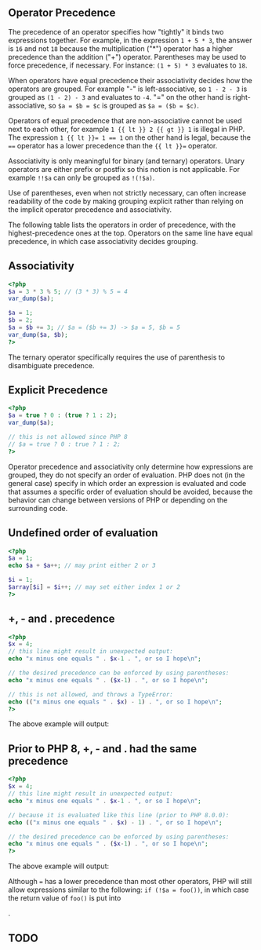  
## Operator Precedence
 
<!-- start titleabbrev -->
<!--
Operator Precedence
-->
 
 The precedence of an operator specifies how "tightly" it binds two expressions together. For example, in the expression `1 +
  5 * 3`, the answer is `16` and not `18` because the multiplication ("*") operator has a higher precedence than the addition ("+") operator. Parentheses may be used to force precedence, if necessary. For instance: `(1 + 5) * 3` evaluates to `18`. 
 
 When operators have equal precedence their associativity decides how the operators are grouped. For example "-" is left-associative, so `1 - 2 - 3` is grouped as `(1 - 2) - 3` and evaluates to `-4`. "=" on the other hand is right-associative, so `$a = $b = $c` is grouped as `$a = ($b = $c)`. 
 
 Operators of equal precedence that are non-associative cannot be used next to each other, for example `1 {{ lt }} 2 {{ gt }} 1` is illegal in PHP. The expression `1 {{ lt }}= 1 == 1` on the other hand is legal, because the `==` operator has a lower precedence than the `{{ lt }}=` operator. 
 
 Associativity is only meaningful for binary (and ternary) operators. Unary operators are either prefix or postfix so this notion is not applicable. For example `!!$a` can only be grouped as `!(!$a)`. 
 
 Use of parentheses, even when not strictly necessary, can often increase readability of the code by making grouping explicit rather than relying on the implicit operator precedence and associativity. 
 
 The following table lists the operators in order of precedence, with the highest-precedence ones at the top. Operators on the same line have equal precedence, in which case associativity decides grouping. <!-- start table -->
<!--

   Operator Precedence
   
    
     
      Associativity
      Operators
      Additional Information
     
    
    
     
      (n/a)
      
       clone
       new
      
      clone and new
     
     
      right
      **
      arithmetic
     
     
      (n/a)
      
       +
       -
       ++
       --
       ~
       (int)
       (float)
       (string)
       (array)
       (object)
       (bool)
       @
      
      
       arithmetic (unary + and -),
       increment/decrement,
       bitwise,
       type casting and
       error control
      
     
     
      left
      instanceof
      
       type
      
     
     
      (n/a)
      !
      
       logical
      
     
     
      left
      
       *
       /
       %
      
      
       arithmetic
      
     
     
      left
      
       +
       -
       .
      
      
       arithmetic (binary + and -),
       array and
       string (. prior to PHP 8.0.0)
      
     
     
      left
      
       {{ lt }}{{ lt }}
       {{ gt }}{{ gt }}
      
      
       bitwise
      
     
     
      left
      .
      
       string (as of PHP 8.0.0)
      
     
     
      non-associative
      
       {{ lt }}
       {{ lt }}=
       {{ gt }}
       {{ gt }}=
      
      
       comparison
      
     
     
      non-associative
      
       ==
       !=
       ===
       !==
       {{ lt }}{{ gt }}
       {{ lt }}={{ gt }}
      
      
       comparison
      
     
     
      left
      {{ amp }}
      
       bitwise and
       references
     
     
      left
      ^
      
       bitwise
      
     
     
      left
      |
      
       bitwise
      
     
     
      left
      {{ amp }}{{ amp }}
      
       logical
      
     
     
      left
      ||
      
       logical
      
     
     
      right
      ??
      
       null coalescing
      
     
     
      non-associative
      ? :
      
       ternary
       (left-associative prior to PHP 8.0.0)
      
     
     
      right
      
       =
       +=
       -=
       *=
       **=
       /=
       .=
       %=
       {{ amp }}=
       |=
       ^=
       {{ lt }}{{ lt }}=
       {{ gt }}{{ gt }}=
       ??=
      
      
       assignment
      
     
     
      (n/a)
      yield from
      
       yield from
      
     
     
      (n/a)
      yield
      
       yield
      
     
     
      (n/a)
      print
      print
     
     
      left
      and
      
       logical
      
     
     
      left
      xor
      
       logical
      
     
     
      left
      or
      
       logical
      
     
    
   
  
--> 
 
 <div class="example">
     
## Associativity
 

```php
<?php
$a = 3 * 3 % 5; // (3 * 3) % 5 = 4
var_dump($a);

$a = 1;
$b = 2;
$a = $b += 3; // $a = ($b += 3) -> $a = 5, $b = 5
var_dump($a, $b);
?>
```
 
</div> 
 
 The ternary operator specifically requires the use of parenthesis to disambiguate precedence. 
 
 <div class="example">
     
## Explicit Precedence
 

```php
<?php
$a = true ? 0 : (true ? 1 : 2);
var_dump($a);

// this is not allowed since PHP 8
// $a = true ? 0 : true ? 1 : 2;
?>
```
 
</div> 
 
 Operator precedence and associativity only determine how expressions are grouped, they do not specify an order of evaluation. PHP does not (in the general case) specify in which order an expression is evaluated and code that assumes a specific order of evaluation should be avoided, because the behavior can change between versions of PHP or depending on the surrounding code. <div class="example">
     
## Undefined order of evaluation
 

```php
<?php
$a = 1;
echo $a + $a++; // may print either 2 or 3

$i = 1;
$array[$i] = $i++; // may set either index 1 or 2
?>
```
 
</div> <div class="example">
     
## +, - and . precedence
 

```php
<?php
$x = 4;
// this line might result in unexpected output:
echo "x minus one equals " . $x-1 . ", or so I hope\n";

// the desired precedence can be enforced by using parentheses:
echo "x minus one equals " . ($x-1) . ", or so I hope\n";

// this is not allowed, and throws a TypeError:
echo (("x minus one equals " . $x) - 1) . ", or so I hope\n";
?>
```
 
The above example will output:
 
<!-- start screen -->
<!--


-1, or so I hope
-1, or so I hope
Fatal error: Uncaught TypeError: Unsupported operand types: string - int

   
-->
 
</div> <div class="example">
     
## Prior to PHP 8, +, - and . had the same precedence
 

```php
<?php
$x = 4;
// this line might result in unexpected output:
echo "x minus one equals " . $x-1 . ", or so I hope\n";

// because it is evaluated like this line (prior to PHP 8.0.0):
echo (("x minus one equals " . $x) - 1) . ", or so I hope\n";

// the desired precedence can be enforced by using parentheses:
echo "x minus one equals " . ($x-1) . ", or so I hope\n";
?>
```
 
The above example will output:
 
<!-- start screen -->
<!--


-1, or so I hope
-1, or so I hope
x minus one equals 3, or so I hope

   
-->
 
</div> 
 
<div class="note">
     
 Although `=` has a lower precedence than most other operators, PHP will still allow expressions similar to the following: `if (!$a = foo())`, in which case the return value of `foo()` is put into <!-- start varname -->
<!--
$a
-->. 
 
</div>
 
 
## TODO
 
<!-- start informaltable -->
<!--

   
    
     
      TODO
      TODO
     
    
    
     
      8.0.0
      
       String concatenation (.) now has a lower precedence than
       arithmetic addition/subtraction (+ and -) and
       bitwise shift left/right ({{ lt }}{{ lt }} and {{ gt }}{{ gt }});
       previously it had the same precedence as + and -
       and a higher precedence than {{ lt }}{{ lt }} and {{ gt }}{{ gt }}.
      
     
     
      8.0.0
      
       The ternary operator (? :) is non-associative now;
       previously it was left-associative.
      
     
     
      7.4.0
      
       Relying on the precedence of string concatenation (.) relative to
       arithmetic addition/subtraction (+ or -) or
       bitwise shift left/right ({{ lt }}{{ lt }} or {{ gt }}{{ gt }}),
       i.e. using them together in an unparenthesized expression, is deprecated.
      
     
     
      7.4.0
      
       Relying on left-associativity of the ternary operator (? :),
       i.e. nesting multiple unparenthesized ternary operators, is deprecated.
      
     
    
   
  
-->
 
